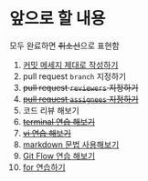 # 앞으로 할 내용

모두 완료하면 ~~취소선~~으로 표현함

1. [커밋 메세지 제대로 작성하기](../readme/git.md#commit-메세지-작성법)
2. pull request `branch` 지정하기
3. ~~pull request `reviewers` 지정하기~~
4. ~~[pull request `assignees` 지정하기](../to_be_next/assignees.md)~~
5. 코드 리뷰 해보기
6. ~~[terminal 연습 해보기](../readme/terminal.md)~~
7. ~~[vi 연습 해보기](../readme/vi.md)~~
8. [markdown 문법 사용해보기](../readme/markdown.md)
9. [Git Flow 연습 해보기](https://github.com/junkfood-dev/git-flow-tutorial)
10. [for 연습하기](../readme/for.md)